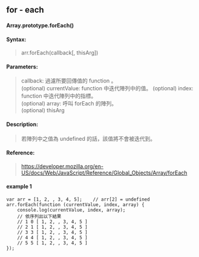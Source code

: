 ## for - each
#### Array.prototype.forEach()
#### Syntax:
> arr.forEach(callback[, thisArg])

#### Parameters:
> callback: 過濾所要回傳值的 function 。  
(optional) currentValue: function 中迭代陣列中的值。 
(optional) index: function 中迭代陣列中的指標。  
(optional) array: 呼叫 forEach 的陣列。  
(optional) thisArg

#### Description:
> 若陣列中之值為 undefined 的話，該值將不會被迭代到。

#### Reference:
> https://developer.mozilla.org/en-US/docs/Web/JavaScript/Reference/Global_Objects/Array/forEach

#### example 1
```
var arr = [1, 2, , 3, 4, 5];	// arr[2] = undefined
arr.forEach(function (currentValue, index, array) {
	console.log(currentValue, index, array);
	// 依序列出以下結果
	// 1 0 [ 1, 2, , 3, 4, 5 ]
	// 2 1 [ 1, 2, , 3, 4, 5 ]
	// 3 3 [ 1, 2, , 3, 4, 5 ]
	// 4 4 [ 1, 2, , 3, 4, 5 ]
	// 5 5 [ 1, 2, , 3, 4, 5 ]
});
```